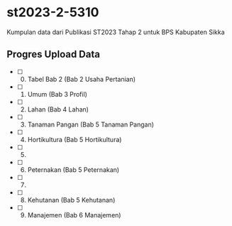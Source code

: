 # st2023-2-5310
Kumpulan data dari Publikasi ST2023 Tahap 2 untuk BPS Kabupaten Sikka

## Progres Upload Data

- [ ] 0. Tabel Bab 2 (Bab 2 Usaha Pertanian)
- [ ] 1. Umum (Bab 3 Profil)
- [ ] 2. Lahan (Bab 4 Lahan)
- [ ] 3. Tanaman Pangan (Bab 5 Tanaman Pangan)
- [ ] 4. Hortikultura (Bab 5 Hortikultura)
- [ ] 5. 
- [ ] 6. Peternakan (Bab 5 Peternakan)
- [ ] 7. 
- [ ] 8. Kehutanan (Bab 5 Kehutanan)
- [ ] 9. Manajemen (Bab 6 Manajemen)
